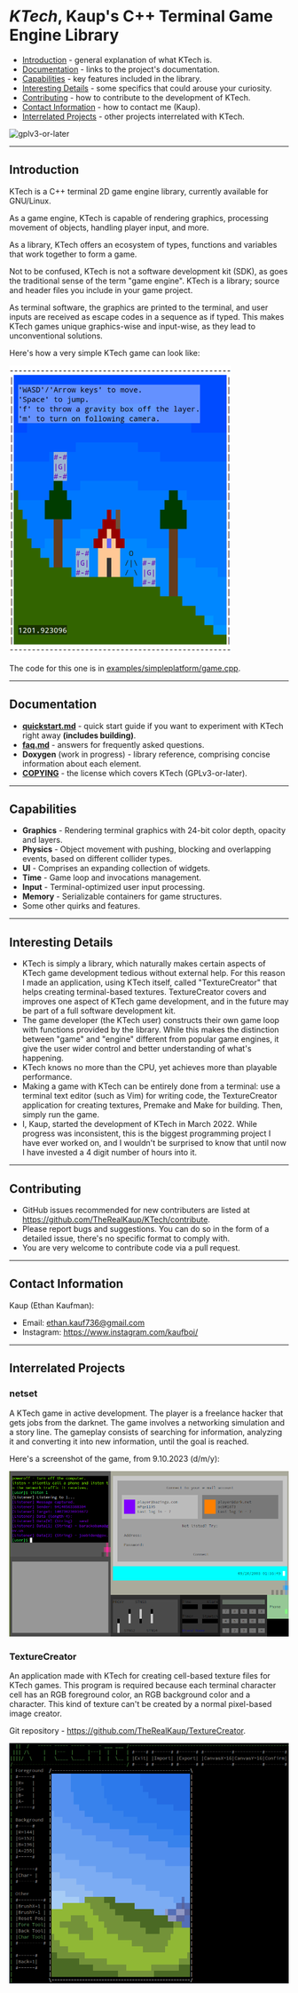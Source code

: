 # *KTech*, Kaup's C++ Terminal Game Engine Library

- [Introduction](#introduction) - general explanation of what KTech is.
- [Documentation](#documentation) - links to the project's documentation.
- [Capabilities](#capabilities) - key features included in the library. 
- [Interesting Details](#interesting-details) - some specifics that could arouse your curiosity.
- [Contributing](#contributing) - how to contribute to the development of KTech.
- [Contact Information](#contact-information) - how to contact me (Kaup).
- [Interrelated Projects](#interrelated-projects) - other projects interrelated with KTech.

![gplv3-or-later](https://www.gnu.org/graphics/gplv3-or-later.png)

---

## Introduction

KTech is a C++ terminal 2D game engine library, currently available for GNU/Linux.

As a game engine, KTech is capable of rendering graphics, processing movement of objects, handling player input, and more.

As a library, KTech offers an ecosystem of types, functions and variables that work together to form a game.

Not to be confused, KTech is not a software development kit (SDK), as goes the traditional sense of the term "game engine". KTech is a library; source and header files you include in your game project.

As terminal software, the graphics are printed to the terminal, and user inputs are received as escape codes in a sequence as if typed. This makes KTech games unique graphics-wise and input-wise, as they lead to unconventional solutions.

Here's how a very simple KTech game can look like:

<img src="https://github.com/TheRealKaup/TheRealKaup/blob/main/simpleplatform1_10-12-23.png" alt="KTech Simple Platform Game" width="400"/>

The code for this one is in [examples/simpleplatform/game.cpp](examples/simpleplatform/game.cpp).

---

## Documentation

- **[quickstart.md](documentation/quickstart.md)** - quick start guide if you want to experiment with KTech right away **(includes building)**.
- **[faq.md](documentation/faq.md)** - answers for frequently asked questions.
- **Doxygen** (work in progress) - library reference, comprising concise information about each element.
- **[COPYING](COPYING)** - the license which covers KTech (GPLv3-or-later).

---

## Capabilities

- **Graphics** - Rendering terminal graphics with 24-bit color depth, opacity and layers.
- **Physics** - Object movement with pushing, blocking and overlapping events, based on different collider types.
- **UI** - Comprises an expanding collection of widgets.
- **Time** - Game loop and invocations management.
- **Input** - Terminal-optimized user input processing.
- **Memory** - Serializable containers for game structures.
- Some other quirks and features.

---

## Interesting Details

- KTech is simply a library, which naturally makes certain aspects of KTech game development tedious without external help. For this reason I made an application, using KTech itself, called "TextureCreator" that helps creating terminal-based textures. TextureCreator covers and improves one aspect of KTech game development, and in the future may be part of a full software development kit.
- The game developer (the KTech user) constructs their own game loop with functions provided by the library. While this makes the distinction between "game" and "engine" different from popular game engines, it give the user wider control and better understanding of what's happening.
- KTech knows no more than the CPU, yet achieves more than playable performance.
- Making a game with KTech can be entirely done from a terminal: use a terminal text editor (such as Vim) for writing code, the TextureCreator application for creating textures, Premake and Make for building. Then, simply run the game.
- I, Kaup, started the development of KTech in March 2022. While progress was inconsistent, this is the biggest programming project I have ever worked on, and I wouldn't be surprised to know that until now I have invested a 4 digit number of hours into it.

---

## Contributing

- GitHub issues recommended for new contributers are listed at https://github.com/TheRealKaup/KTech/contribute.
- Please report bugs and suggestions. You can do so in the form of a detailed issue, there's no specific format to comply with.
- You are very welcome to contribute code via a pull request.

---

## Contact Information

Kaup (Ethan Kaufman):
- Email: ethan.kauf736@gmail.com
- Instagram: https://www.instagram.com/kaufboi/

---

## Interrelated Projects

### netset

A KTech game in active development. The player is a freelance hacker that gets jobs from the darknet. The game involves a networking simulation and a story line. The gameplay consists of searching for information, analyzing it and converting it into new information, until the goal is reached.

Here's a screenshot of the game, from 9.10.2023 (d/m/y):

![netset screenshot from 9.10.2023](https://github.com/TheRealKaup/TheRealKaup/blob/main/netset-9.10.2023.png)

### TextureCreator

An application made with KTech for creating cell-based texture files for KTech games. This program is required because each terminal character cell has an RGB foreground color, an RGB background color and a character. This kind of texture can't be created by a normal pixel-based image creator.

Git repository - https://github.com/TheRealKaup/TextureCreator.

![TextureCreator Screenshot](https://github.com/TheRealKaup/TheRealKaup/blob/main/texturecreatorscreenshot.png)
